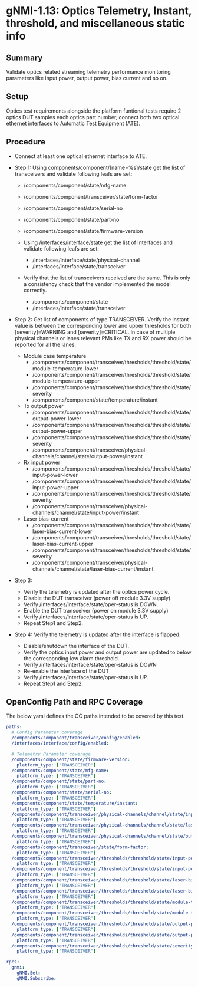 # gNMI-1.13: Optics Telemetry, Instant, threshold, and miscellaneous static info

## Summary

Validate optics related streaming telemetry performance monitoring parameters
like input power, output power, bias current and so on.

## Setup
Optics test requirements alongside the platform funtional tests require 2
optics DUT samples each optics part number, connect both two optical ethernet interfaces
to Automatic Test Equipment (ATE). 


## Procedure

*   Connect at least one optical ethernet interface to ATE.
*   Step 1: Using components/component/[name=%s]/state get the list of transceivers and validate
    following leafs are set:

    *   /components/component/state/mfg-name
    *   /components/component/transceiver/state/form-factor
    *   /components/component/state/serial-no
    *   /components/component/state/part-no
    *   /components/component/state/firmware-version

    *   Using /interfaces/interface/state get the list of Interfaces and
        validate following leafs are set:

        *   /interfaces/interface/state/physical-channel
        *   /interfaces/interface/state/transceiver

    *   Verify that the list of transceivers received are the same. This is only a
        consistency check that the vendor implemented the model correctly.

        *   /components/component/state
        *   /interfaces/interface/state/transceiver

*   Step 2: Get list of components of type TRANSCEIVER. Verify the instant value is
    between the corresponding lower and upper thresholds for both
    [severity]=WARNING and [severity]=CRITICAL. In case of multiple physical
    channels or lanes relevant PMs like TX and RX power should be reported for
    all the lanes. 
    *   Module case temperature
        *   /components/component/transceiver/thresholds/threshold/state/module-temperature-lower
        *   /components/component/transceiver/thresholds/threshold/state/module-temperature-upper
        *   /components/component/transceiver/thresholds/threshold/state/severity
        *   /components/component/state/temperature/instant
    *   Tx output power
        *   /components/component/transceiver/thresholds/threshold/state/output-power-lower
        *   /components/component/transceiver/thresholds/threshold/state/output-power-upper
        *   /components/component/transceiver/thresholds/threshold/state/severity
        *   /components/component/transceiver/physical-channels/channel/state/output-power/instant
    *   Rx input power
        *   /components/component/transceiver/thresholds/threshold/state/input-power-lower
        *   /components/component/transceiver/thresholds/threshold/state/input-power-upper
        *   /components/component/transceiver/thresholds/threshold/state/severity
        *   /components/component/transceiver/physical-channels/channel/state/input-power/instant
    *   Laser bias-current
        *   /components/component/transceiver/thresholds/threshold/state/laser-bias-current-lower
        *   /components/component/transceiver/thresholds/threshold/state/laser-bias-current-upper
        *   /components/component/transceiver/thresholds/threshold/state/severity
        *   /components/component/transceiver/physical-channels/channel/state/laser-bias-current/instant

* Step 3: 
    *   Verify the telemetry is updated after the optics power cycle.
    *   Disable the DUT transceiver (power off module 3.3V supply).
    *   Verify /interfaces/interface/state/oper-status is DOWN.
    *   Enable the DUT transceiver (power on module 3.3V supply)
    *   Verify /interfaces/interface/state/oper-status is UP.
    *   Repeat Step1 and Step2.

* Step 4: Verify the telemetry is updated after the interface is flapped.
    *   Disable/shutdown the interface of the DUT.
    *   Verify the optics input power and output power are updated to below the corresponding low alarm threshold.
    *   Verify /interfaces/interface/state/oper-status is DOWN
    *   Re-enable the interface of the DUT
    *   Verify /interfaces/interface/state/oper-status is UP.
    *   Repeat Step1 and Step2.

## OpenConfig Path and RPC Coverage

The below yaml defines the OC paths intended to be covered by this test.

```yaml
paths:
  # Config Parameter coverage
  /components/component/transceiver/config/enabled:
  /interfaces/interface/config/enabled:

  # Telemetry Parameter coverage
  /components/component/state/firmware-version:
    platform_type: ["TRANSCEIVER"]
  /components/component/state/mfg-name:
    platform_type: ["TRANSCEIVER"]
  /components/component/state/part-no:
    platform_type: ["TRANSCEIVER"]
  /components/component/state/serial-no:
    platform_type: ["TRANSCEIVER"]
  /components/component/state/temperature/instant:
    platform_type: ["TRANSCEIVER"]
  /components/component/transceiver/physical-channels/channel/state/input-power/instant:
    platform_type: ["TRANSCEIVER"]
  /components/component/transceiver/physical-channels/channel/state/laser-bias-current/instant:
    platform_type: ["TRANSCEIVER"]
  /components/component/transceiver/physical-channels/channel/state/output-power/instant:
    platform_type: ["TRANSCEIVER"]
  /components/component/transceiver/state/form-factor:
    platform_type: ["TRANSCEIVER"]
  /components/component/transceiver/thresholds/threshold/state/input-power-lower:
    platform_type: ["TRANSCEIVER"]
  /components/component/transceiver/thresholds/threshold/state/input-power-upper:
    platform_type: ["TRANSCEIVER"]
  /components/component/transceiver/thresholds/threshold/state/laser-bias-current-lower:
    platform_type: ["TRANSCEIVER"]
  /components/component/transceiver/thresholds/threshold/state/laser-bias-current-upper:
    platform_type: ["TRANSCEIVER"]
  /components/component/transceiver/thresholds/threshold/state/module-temperature-lower:
    platform_type: ["TRANSCEIVER"]
  /components/component/transceiver/thresholds/threshold/state/module-temperature-upper:
    platform_type: ["TRANSCEIVER"]
  /components/component/transceiver/thresholds/threshold/state/output-power-lower:
    platform_type: ["TRANSCEIVER"]
  /components/component/transceiver/thresholds/threshold/state/output-power-upper:
    platform_type: ["TRANSCEIVER"]
  /components/component/transceiver/thresholds/threshold/state/severity:
    platform_type: ["TRANSCEIVER"]

rpcs:
  gnmi:
    gNMI.Set:
    gNMI.Subscribe:
```
